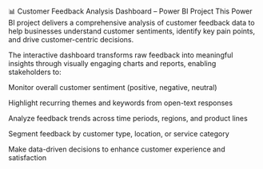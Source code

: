 📊 Customer Feedback Analysis Dashboard – Power BI Project
This Power BI project delivers a comprehensive analysis of customer feedback data to help businesses understand customer sentiments, identify key pain points, and drive customer-centric decisions.

The interactive dashboard transforms raw feedback into meaningful insights through visually engaging charts and reports, enabling stakeholders to:

Monitor overall customer sentiment (positive, negative, neutral)

Highlight recurring themes and keywords from open-text responses

Analyze feedback trends across time periods, regions, and product lines

Segment feedback by customer type, location, or service category

Make data-driven decisions to enhance customer experience and satisfaction
